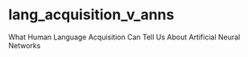 # lang_acquisition_v_anns
What Human Language Acquisition Can Tell Us About Artificial Neural Networks
